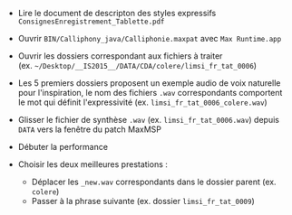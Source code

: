 * Lire le document de descripton des styles expressifs `ConsignesEnregistrement_Tablette.pdf`

* Ouvrir `BIN/Calliphony_java/Calliphonie.maxpat` avec `Max Runtime.app`

* Ouvrir les dossiers correspondant aux fichiers à traiter<br>
(ex. `~/Desktop/__IS2015__/DATA/CDA/colere/limsi_fr_tat_0006`)

* Les 5 premiers dossiers proposent un exemple audio de voix naturelle pour l'inspiration, le nom des fichiers `.wav` correspondants comportent le mot qui définit l'expressivité (ex. `limsi_fr_tat_0006_colere.wav`)

* Glisser le fichier de synthèse `.wav` (ex. `limsi_fr_tat_0006.wav`) depuis `DATA` vers la fenêtre du patch MaxMSP

* Débuter la performance

* Choisir les deux meilleures prestations :
    * Déplacer les `_new.wav` correspondants dans le dossier parent (ex. `colere`)
    * Passer à la phrase suivante (ex. dossier `limsi_fr_tat_0009`)
